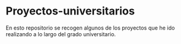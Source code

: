 # Proyectos-universitarios
En esto repositorio se recogen algunos de los proyectos que he ido realizando a lo largo del grado universitario.
